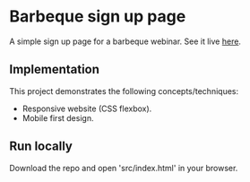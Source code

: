 # Barbeque sign up page

A simple sign up page for a barbeque webinar. See it live [here](https://tasxatzial.github.io/barbeque-signup-page).

## Implementation

This project demonstrates the following concepts/techniques:

* Responsive website (CSS flexbox).
* Mobile first design.

## Run locally

Download the repo and open 'src/index.html' in your browser.
